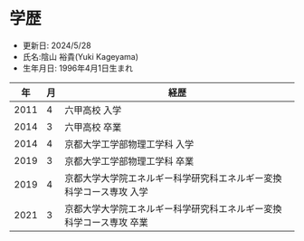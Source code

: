 # 学歴

- 更新日: 2024/5/28  
- 氏名:陰山 裕貴(Yuki Kageyama)
- 生年月日: 1996年4月1日生まれ 

|年|月|経歴|
|---|---|---|
|2011|4|六甲高校 入学| 
|2014|3|六甲高校 卒業| 
|2014|4|京都大学工学部物理工学科 入学|
|2019|3|京都大学工学部物理工学科 卒業|
|2019|4|京都大学大学院エネルギー科学研究科エネルギー変換科学コース専攻 入学|
|2021|3|京都大学大学院エネルギー科学研究科エネルギー変換科学コース専攻 卒業|
